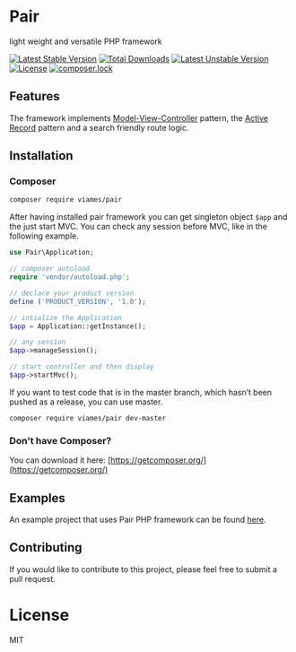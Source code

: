 # Pair
light weight and versatile PHP framework

[![Latest Stable Version](https://poser.pugx.org/viames/pair/v/stable)](https://packagist.org/packages/viames/pair)
[![Total Downloads](https://poser.pugx.org/viames/pair/downloads)](https://packagist.org/packages/viames/pair)
[![Latest Unstable Version](https://poser.pugx.org/viames/pair/v/unstable)](https://packagist.org/packages/viames/pair)
[![License](https://poser.pugx.org/viames/pair/license)](https://packagist.org/packages/viames/pair)
[![composer.lock](https://poser.pugx.org/viames/pair/composerlock)](https://packagist.org/packages/viames/pair)

## Features
The framework implements [Model-View-Controller](https://en.wikipedia.org/wiki/Model-View-Controller) pattern, the [Active Record](https://en.wikipedia.org/wiki/Active_record_pattern) pattern and a search friendly route logic.

## Installation

### Composer

```sh
composer require viames/pair
```
After having installed pair framework you can get singleton object `$app` and the just start MVC. You can check any session before MVC, like in the following example.

```php
use Pair\Application;

// composer autoload
require 'vendor/autoload.php';

// declare your product version
define ('PRODUCT_VERSION', '1.0');

// intialize the Application
$app = Application::getInstance();

// any session
$app->manageSession();

// start controller and then display
$app->startMvc();
```

If you want to test code that is in the master branch, which hasn’t been pushed as a release, you can use master.

```
composer require viames/pair dev-master
```

### Don't have Composer?

You can download it here: [https://getcomposer.org/](https://getcomposer.org/)

## Examples

An example project that uses Pair PHP framework can be found [here](https://github.com/viames/Pair_example).

## Contributing

If you would like to contribute to this project, please feel free to submit a pull request.

# License

MIT
